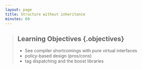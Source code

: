 ```yaml
---
layout: page
title: Structure without inheritance
minutes: 60
---
```


> ## Learning Objectives {.objectives}
>
> * See compiler shortcomings with pure virtual interfaces
> * policy-based design (pros/cons)
> * tag dispatching and the boost libraries

